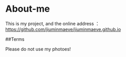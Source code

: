 About-me
========

This is my project, and the online address ：<https://github.com/jiuminmaeve/jiuminmaeve.github.io>

##Terms

Please do not use my photoes!